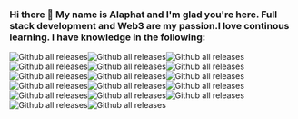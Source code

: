 ### Hi there 👋 My name is Alaphat and I'm glad you're here. Full stack development and Web3 are my passion.I love continous learning. I have knowledge in the following:
![Github all releases](https://img.shields.io/badge/chai.js-323330?style=for-the-badge&logo=chai&logoColor=red)![Github all releases](https://img.shields.io/badge/Node.js-43853D?style=for-the-badge&logo=node.js&logoColor=white)![Github all releases](https://img.shields.io/badge/circleci-343434?style=for-the-badge&logo=circleci&logoColor=white)![Github all releases](https://img.shields.io/badge/JavaScript-F7DF1E?style=for-the-badge&logo=javascript&logoColor=black)![Github all releases](https://img.shields.io/badge/mocha.js-323330?style=for-the-badge&logo=mocha&logoColor=Brown)![Github all releases](https://img.shields.io/badge/HTML-239120?style=for-the-badge&logo=html5&logoColor=white)![Github all releases](https://img.shields.io/badge/CSS-239120?&style=for-the-badge&logo=css3&logoColor=white)![Github all releases](https://img.shields.io/badge/React-20232A?style=for-the-badge&logo=react&logoColor=61DAFB)![Github all releases](https://img.shields.io/badge/Express.js-404D59?style=for-the-badge)![Github all releases](https://img.shields.io/badge/MongoDB-4EA94B?style=for-the-badge&logo=mongodb&logoColor=white)![Github all releases](https://img.shields.io/badge/MySQL-00000F?style=for-the-badge&logo=mysql&logoColor=white)![Github all releases](https://img.shields.io/badge/Heroku-430098?style=for-the-badge&logo=heroku&logoColor=white)![Github all releases](https://img.shields.io/badge/Vue.js-35495E?style=for-the-badge&logo=vue.js&logoColor=4FC08D)![Github all releases](https://img.shields.io/badge/C-00599C?style=for-the-badge&logo=c&logoColor=white)![Github all releases](https://img.shields.io/badge/JavaScript-323330?style=for-the-badge&logo=javascript&logoColor=F7DF1E)![Github all releases](https://img.shields.io/badge/eslint-3A33D1?style=for-the-badge&logo=eslint&logoColor=white)![Github all releases](https://img.shields.io/badge/prettier-1A2C34?style=for-the-badge&logo=prettier&logoColor=F7BA3E)

